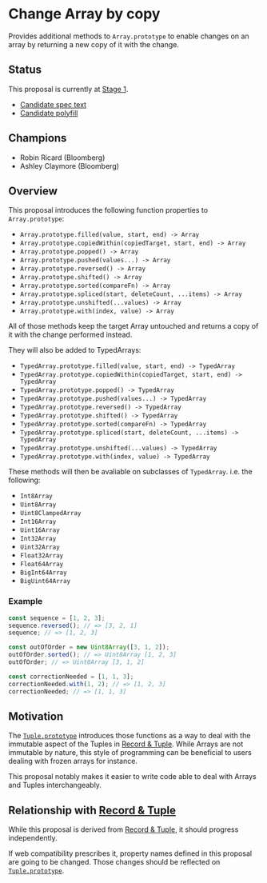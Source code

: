 # Change Array by copy

Provides additional methods to `Array.prototype` to enable changes on an array by returning a new copy of it with the change.

## Status

This proposal is currently at [Stage 1].

- [Candidate spec text][spec]
- [Candidate polyfill][poly]

[Stage 1]: https://github.com/tc39/proposals/blob/master/stage-1-proposals.md
[spec]: https://tc39.es/proposal-change-array-by-copy/
[poly]: ./polyfill.js


## Champions

- Robin Ricard (Bloomberg)
- Ashley Claymore (Bloomberg)

## Overview

This proposal introduces the following function properties to `Array.prototype`:

- `Array.prototype.filled(value, start, end) -> Array`
- `Array.prototype.copiedWithin(copiedTarget, start, end) -> Array`
- `Array.prototype.popped() -> Array`
- `Array.prototype.pushed(values...) -> Array`
- `Array.prototype.reversed() -> Array`
- `Array.prototype.shifted() -> Array`
- `Array.prototype.sorted(compareFn) -> Array`
- `Array.prototype.spliced(start, deleteCount, ...items) -> Array`
- `Array.prototype.unshifted(...values) -> Array`
- `Array.prototype.with(index, value) -> Array`

All of those methods keep the target Array untouched and returns a copy of it with the change performed instead.

They will also be added to TypedArrays:

- `TypedArray.prototype.filled(value, start, end) -> TypedArray`
- `TypedArray.prototype.copiedWithin(copiedTarget, start, end) -> TypedArray`
- `TypedArray.prototype.popped() -> TypedArray`
- `TypedArray.prototype.pushed(values...) -> TypedArray`
- `TypedArray.prototype.reversed() -> TypedArray`
- `TypedArray.prototype.shifted() -> TypedArray`
- `TypedArray.prototype.sorted(compareFn) -> TypedArray`
- `TypedArray.prototype.spliced(start, deleteCount, ...items) -> TypedArray`
- `TypedArray.prototype.unshifted(...values) -> TypedArray`
- `TypedArray.prototype.with(index, value) -> TypedArray`

These methods will then be avaliable on subclasses of `TypedArray`. i.e. the following:

- `Int8Array`
- `Uint8Array`
- `Uint8ClampedArray`
- `Int16Array`
- `Uint16Array`
- `Int32Array`
- `Uint32Array`
- `Float32Array`
- `Float64Array`
- `BigInt64Array`
- `BigUint64Array`

### Example

```js
const sequence = [1, 2, 3];
sequence.reversed(); // => [3, 2, 1]
sequence; // => [1, 2, 3]

const outOfOrder = new Uint8Array([3, 1, 2]);
outOfOrder.sorted(); // => Uint8Array [1, 2, 3]
outOfOrder; // => Uint8Array [3, 1, 2]

const correctionNeeded = [1, 1, 3];
correctionNeeded.with(1, 2); // => [1, 2, 3]
correctionNeeded; // => [1, 1, 3]
```

## Motivation

The [`Tuple.prototype`][tuple-proto] introduces those functions as a way to deal with the immutable aspect of the Tuples in [Record & Tuple][r-t]. While Arrays are not immutable by nature, this style of programming can be beneficial to users dealing with frozen arrays for instance.

This proposal notably makes it easier to write code able to deal with Arrays and Tuples interchangeably.

## Relationship with [Record & Tuple][r-t]

While this proposal is derived from [Record & Tuple][r-t], it should progress independently.

If web compatibility prescribes it, property names defined in this proposal are going to be changed. Those changes should be reflected on [`Tuple.prototype`][tuple-proto].

[tuple-proto]: https://tc39.es/proposal-record-tuple/#sec-properties-of-the-tuple-prototype-object
[r-t]: https://github.com/tc39/proposal-record-tuple
